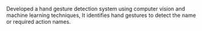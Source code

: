 Developed a hand gesture detection system using computer vision and
machine learning techniques, It identifies hand gestures to detect the name or required action names.
